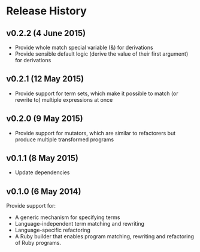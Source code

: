 # Release History

## v0.2.2 (4 June 2015)
* Provide whole match special variable (&) for derivations
* Provide sensible default logic (derive the value of their first argument) for derivations

## v0.2.1 (12 May 2015)
* Provide support for term sets, which make it possible to match (or rewrite to) multiple expressions at once

## v0.2.0 (9 May 2015)
* Provide support for mutators, which are similar to refactorers but produce multiple transformed programs

## v0.1.1 (8 May 2015)
* Update dependencies

## v0.1.0 (6 May 2014)
Provide support for:
* A generic mechanism for specifying terms
* Language-independent term matching and rewriting
* Language-specific refactoring
* A Ruby builder that enables program matching, rewriting and refactoring of Ruby programs.
